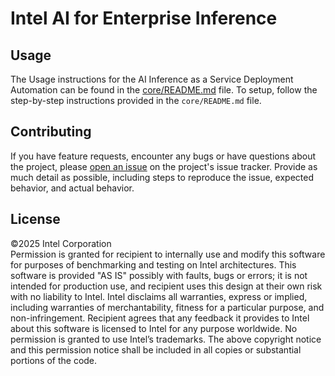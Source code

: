 # Intel AI for Enterprise Inference


## Usage
The Usage instructions for the AI Inference as a Service Deployment Automation can be found in the [core/README.md](https://github.com/intel-innersource/applications.ai.erag.infra-automation/blob/main/core/README.md) file.
To setup, follow the step-by-step instructions provided in the `core/README.md` file.

## Contributing
If you have feature requests, encounter any bugs or have questions about the project, please [open an issue](https://github.com/intel-innersource/applications.ai.erag.infra-automation/issues) on the project's issue tracker. Provide as much detail as possible, including steps to reproduce the issue, expected behavior, and actual behavior.

## License
©2025 Intel Corporation  
Permission is granted for recipient to internally use and modify this software for purposes of benchmarking and testing on Intel architectures. 
This software is provided "AS IS" possibly with faults, bugs or errors; it is not intended for production use, and recipient uses this design at their own risk with no liability to Intel.
Intel disclaims all warranties, express or implied, including warranties of merchantability, fitness for a particular purpose, and non-infringement. 
Recipient agrees that any feedback it provides to Intel about this software is licensed to Intel for any purpose worldwide. No permission is granted to use Intel’s trademarks.
The above copyright notice and this permission notice shall be included in all copies or substantial portions of the code.
